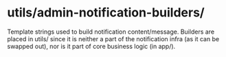 # utils/admin-notification-builders/
Template strings used to build notification content/message. Builders are placed in utils/ since it is neither a part of the notification infra (as it can be swapped out), nor is it part of core business logic (in app/).